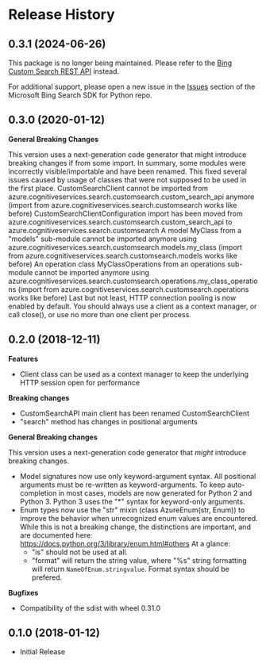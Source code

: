 # Release History

## 0.3.1 (2024-06-26)

This package is no longer being maintained. Please refer to the [Bing Custom Search REST API](https://learn.microsoft.com/bing/search-apis/bing-custom-search/quickstarts/rest/python) instead.

For additional support, please open a new issue in the [Issues](https://github.com/microsoft/bing-search-sdk-for-python/issues) section of the Microsoft Bing Search SDK for Python repo.

## 0.3.0 (2020-01-12)

**General Breaking Changes**

This version uses a next-generation code generator that might introduce
breaking changes if from some import. In summary, some modules were
incorrectly visible/importable and have been renamed. This fixed several
issues caused by usage of classes that were not supposed to be used in
the first place. CustomSearchClient cannot be imported from
azure.cognitiveservices.search.customsearch.custom_search_api anymore
(import from azure.cognitiveservices.search.customsearch works like
before) CustomSearchClientConfiguration import has been moved from
azure.cognitiveservices.search.customsearch.custom_search_api to
azure.cognitiveservices.search.customsearch A model MyClass from a
"models" sub-module cannot be imported anymore using
azure.cognitiveservices.search.customsearch.models.my_class (import
from azure.cognitiveservices.search.customsearch.models works like
before) An operation class MyClassOperations from an operations
sub-module cannot be imported anymore using
azure.cognitiveservices.search.customsearch.operations.my_class_operations
(import from azure.cognitiveservices.search.customsearch.operations
works like before) Last but not least, HTTP connection pooling is now
enabled by default. You should always use a client as a context manager,
or call close(), or use no more than one client per process.

## 0.2.0 (2018-12-11)

**Features**

  - Client class can be used as a context manager to keep the underlying
    HTTP session open for performance

**Breaking changes**

  - CustomSearchAPI main client has been renamed CustomSearchClient
  - "search" method has changes in positional arguments

**General Breaking changes**

This version uses a next-generation code generator that *might*
introduce breaking changes.

  - Model signatures now use only keyword-argument syntax. All
    positional arguments must be re-written as keyword-arguments. To
    keep auto-completion in most cases, models are now generated for
    Python 2 and Python 3. Python 3 uses the "*" syntax for
    keyword-only arguments.
  - Enum types now use the "str" mixin (class AzureEnum(str, Enum)) to
    improve the behavior when unrecognized enum values are encountered.
    While this is not a breaking change, the distinctions are important,
    and are documented here:
    <https://docs.python.org/3/library/enum.html#others> At a glance:
      - "is" should not be used at all.
      - "format" will return the string value, where "%s" string
        formatting will return `NameOfEnum.stringvalue`. Format syntax
        should be prefered.

**Bugfixes**

  - Compatibility of the sdist with wheel 0.31.0

## 0.1.0 (2018-01-12)

  - Initial Release
